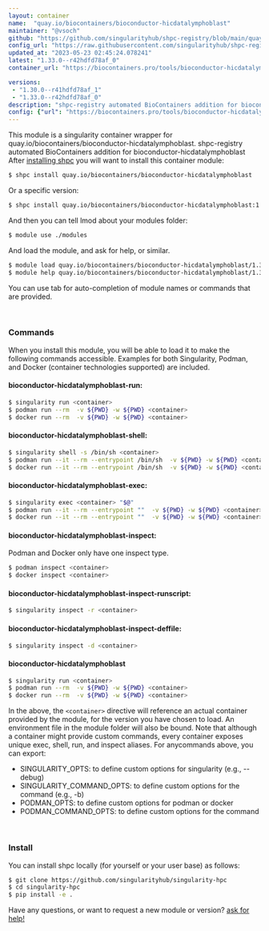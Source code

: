 ```yaml
---
layout: container
name:  "quay.io/biocontainers/bioconductor-hicdatalymphoblast"
maintainer: "@vsoch"
github: "https://github.com/singularityhub/shpc-registry/blob/main/quay.io/biocontainers/bioconductor-hicdatalymphoblast/container.yaml"
config_url: "https://raw.githubusercontent.com/singularityhub/shpc-registry/main/quay.io/biocontainers/bioconductor-hicdatalymphoblast/container.yaml"
updated_at: "2023-05-23 02:45:24.078241"
latest: "1.33.0--r42hdfd78af_0"
container_url: "https://biocontainers.pro/tools/bioconductor-hicdatalymphoblast"

versions:
 - "1.30.0--r41hdfd78af_1"
 - "1.33.0--r42hdfd78af_0"
description: "shpc-registry automated BioContainers addition for bioconductor-hicdatalymphoblast"
config: {"url": "https://biocontainers.pro/tools/bioconductor-hicdatalymphoblast", "maintainer": "@vsoch", "description": "shpc-registry automated BioContainers addition for bioconductor-hicdatalymphoblast", "latest": {"1.33.0--r42hdfd78af_0": "sha256:64db90d26c20c8a9e68296c37f9f1793be4fde0b8b9ed7503a06e88580f76e22"}, "tags": {"1.30.0--r41hdfd78af_1": "sha256:45129e6c3847707dae936594ccaa2cf3fa4df57aa3586ab7efc07ef063e14df2", "1.33.0--r42hdfd78af_0": "sha256:64db90d26c20c8a9e68296c37f9f1793be4fde0b8b9ed7503a06e88580f76e22"}, "docker": "quay.io/biocontainers/bioconductor-hicdatalymphoblast"}
---
```


This module is a singularity container wrapper for quay.io/biocontainers/bioconductor-hicdatalymphoblast.
shpc-registry automated BioContainers addition for bioconductor-hicdatalymphoblast
After [installing shpc](#install) you will want to install this container module:


```bash
$ shpc install quay.io/biocontainers/bioconductor-hicdatalymphoblast
```

Or a specific version:

```bash
$ shpc install quay.io/biocontainers/bioconductor-hicdatalymphoblast:1.33.0--r42hdfd78af_0
```

And then you can tell lmod about your modules folder:

```bash
$ module use ./modules
```

And load the module, and ask for help, or similar.

```bash
$ module load quay.io/biocontainers/bioconductor-hicdatalymphoblast/1.33.0--r42hdfd78af_0
$ module help quay.io/biocontainers/bioconductor-hicdatalymphoblast/1.33.0--r42hdfd78af_0
```

You can use tab for auto-completion of module names or commands that are provided.

<br>

### Commands

When you install this module, you will be able to load it to make the following commands accessible.
Examples for both Singularity, Podman, and Docker (container technologies supported) are included.

#### bioconductor-hicdatalymphoblast-run:

```bash
$ singularity run <container>
$ podman run --rm  -v ${PWD} -w ${PWD} <container>
$ docker run --rm  -v ${PWD} -w ${PWD} <container>
```

#### bioconductor-hicdatalymphoblast-shell:

```bash
$ singularity shell -s /bin/sh <container>
$ podman run --it --rm --entrypoint /bin/sh  -v ${PWD} -w ${PWD} <container>
$ docker run --it --rm --entrypoint /bin/sh  -v ${PWD} -w ${PWD} <container>
```

#### bioconductor-hicdatalymphoblast-exec:

```bash
$ singularity exec <container> "$@"
$ podman run --it --rm --entrypoint ""  -v ${PWD} -w ${PWD} <container> "$@"
$ docker run --it --rm --entrypoint ""  -v ${PWD} -w ${PWD} <container> "$@"
```

#### bioconductor-hicdatalymphoblast-inspect:

Podman and Docker only have one inspect type.

```bash
$ podman inspect <container>
$ docker inspect <container>
```

#### bioconductor-hicdatalymphoblast-inspect-runscript:

```bash
$ singularity inspect -r <container>
```

#### bioconductor-hicdatalymphoblast-inspect-deffile:

```bash
$ singularity inspect -d <container>
```



#### bioconductor-hicdatalymphoblast

```bash
$ singularity run <container>
$ podman run --rm  -v ${PWD} -w ${PWD} <container>
$ docker run --rm  -v ${PWD} -w ${PWD} <container>
```


In the above, the `<container>` directive will reference an actual container provided
by the module, for the version you have chosen to load. An environment file in the
module folder will also be bound. Note that although a container
might provide custom commands, every container exposes unique exec, shell, run, and
inspect aliases. For anycommands above, you can export:

 - SINGULARITY_OPTS: to define custom options for singularity (e.g., --debug)
 - SINGULARITY_COMMAND_OPTS: to define custom options for the command (e.g., -b)
 - PODMAN_OPTS: to define custom options for podman or docker
 - PODMAN_COMMAND_OPTS: to define custom options for the command

<br>

### Install

You can install shpc locally (for yourself or your user base) as follows:

```bash
$ git clone https://github.com/singularityhub/singularity-hpc
$ cd singularity-hpc
$ pip install -e .
```

Have any questions, or want to request a new module or version? [ask for help!](https://github.com/singularityhub/singularity-hpc/issues)